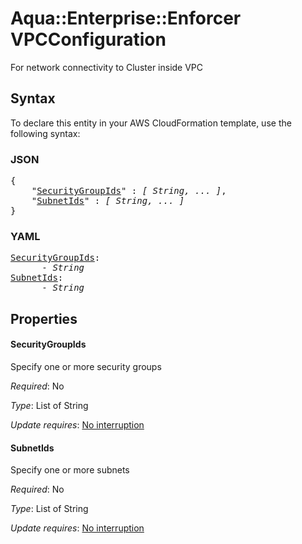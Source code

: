 # Aqua::Enterprise::Enforcer VPCConfiguration

For network connectivity to Cluster inside VPC

## Syntax

To declare this entity in your AWS CloudFormation template, use the following syntax:

### JSON

<pre>
{
    "<a href="#securitygroupids" title="SecurityGroupIds">SecurityGroupIds</a>" : <i>[ String, ... ]</i>,
    "<a href="#subnetids" title="SubnetIds">SubnetIds</a>" : <i>[ String, ... ]</i>
}
</pre>

### YAML

<pre>
<a href="#securitygroupids" title="SecurityGroupIds">SecurityGroupIds</a>: <i>
      - String</i>
<a href="#subnetids" title="SubnetIds">SubnetIds</a>: <i>
      - String</i>
</pre>

## Properties

#### SecurityGroupIds

Specify one or more security groups

_Required_: No

_Type_: List of String

_Update requires_: [No interruption](https://docs.aws.amazon.com/AWSCloudFormation/latest/UserGuide/using-cfn-updating-stacks-update-behaviors.html#update-no-interrupt)

#### SubnetIds

Specify one or more subnets

_Required_: No

_Type_: List of String

_Update requires_: [No interruption](https://docs.aws.amazon.com/AWSCloudFormation/latest/UserGuide/using-cfn-updating-stacks-update-behaviors.html#update-no-interrupt)

